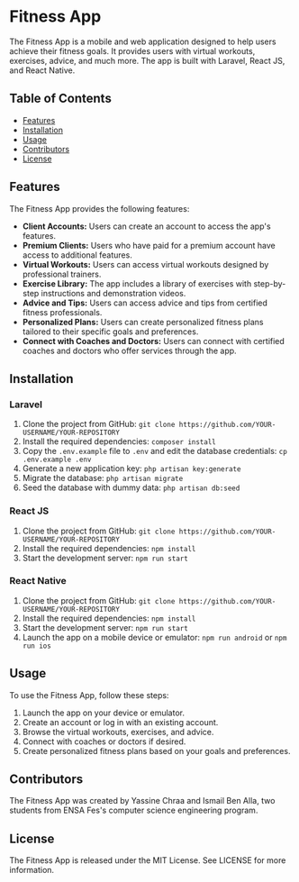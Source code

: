 # Fitness App

The Fitness App is a mobile and web application designed to help users achieve their fitness goals. It provides users with virtual workouts, exercises, advice, and much more. The app is built with Laravel, React JS, and React Native.

## Table of Contents

- [Features](#features)
- [Installation](#installation)
- [Usage](#usage)
- [Contributors](#contributors)
- [License](#license)

## Features

The Fitness App provides the following features:

- **Client Accounts:** Users can create an account to access the app's features.
- **Premium Clients:** Users who have paid for a premium account have access to additional features.
- **Virtual Workouts:** Users can access virtual workouts designed by professional trainers.
- **Exercise Library:** The app includes a library of exercises with step-by-step instructions and demonstration videos.
- **Advice and Tips:** Users can access advice and tips from certified fitness professionals.
- **Personalized Plans:** Users can create personalized fitness plans tailored to their specific goals and preferences.
- **Connect with Coaches and Doctors:** Users can connect with certified coaches and doctors who offer services through the app.

## Installation

### Laravel

1. Clone the project from GitHub: `git clone https://github.com/YOUR-USERNAME/YOUR-REPOSITORY`
2. Install the required dependencies: `composer install`
3. Copy the `.env.example` file to `.env` and edit the database credentials: `cp .env.example .env`
4. Generate a new application key: `php artisan key:generate`
5. Migrate the database: `php artisan migrate`
6. Seed the database with dummy data: `php artisan db:seed`

### React JS

1. Clone the project from GitHub: `git clone https://github.com/YOUR-USERNAME/YOUR-REPOSITORY`
2. Install the required dependencies: `npm install`
3. Start the development server: `npm run start`

### React Native

1. Clone the project from GitHub: `git clone https://github.com/YOUR-USERNAME/YOUR-REPOSITORY`
2. Install the required dependencies: `npm install`
3. Start the development server: `npm run start`
4. Launch the app on a mobile device or emulator: `npm run android` or `npm run ios`

## Usage

To use the Fitness App, follow these steps:

1. Launch the app on your device or emulator.
2. Create an account or log in with an existing account.
3. Browse the virtual workouts, exercises, and advice.
4. Connect with coaches or doctors if desired.
5. Create personalized fitness plans based on your goals and preferences.

## Contributors

The Fitness App was created by Yassine Chraa and Ismail Ben Alla, two students from ENSA Fes's computer science engineering program.

## License

The Fitness App is released under the MIT License. See LICENSE for more information.

